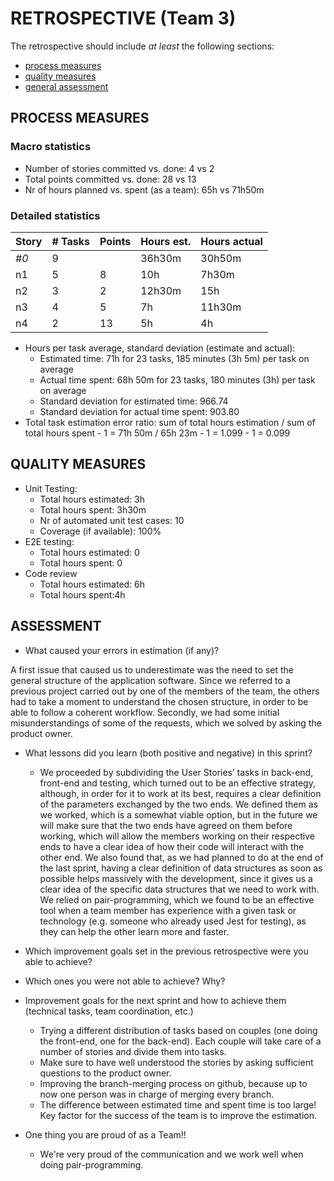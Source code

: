RETROSPECTIVE (Team 3)
=====================================

The retrospective should include _at least_ the following
sections:

- [process measures](#process-measures)
- [quality measures](#quality-measures)
- [general assessment](#assessment)

## PROCESS MEASURES 

### Macro statistics

- Number of stories committed vs. done: 4 vs 2 
- Total points committed vs. done: 28 vs 13
- Nr of hours planned vs. spent (as a team): 65h vs 71h50m


### Detailed statistics

| Story  | # Tasks | Points | Hours est. | Hours actual |
|--------|---------|--------|------------|--------------|
| _#0_   |    9    |        |   36h30m   |     30h50m   |
| n1     |    5    |    8   |     10h    |     7h30m    |
| n2     |    3    |    2   |   12h30m   |      15h     |
| n3     |    4    |    5   |     7h     |     11h30m   |
| n4     |    2    |   13   |     5h     |       4h     |
   

- Hours per task average, standard deviation (estimate and actual):
    - Estimated time: 71h for 23 tasks, 185 minutes (3h 5m) per task on average
    - Actual time spent: 68h 50m for 23 tasks, 180 minutes (3h) per task on average
    - Standard deviation for estimated time: 966.74
    - Standard deviation for actual time spent: 903.80
- Total task estimation error ratio: sum of total hours estimation / sum of total hours spent - 1 = 71h 50m / 65h 23m - 1 = 1.099 - 1 = 0.099


  
## QUALITY MEASURES 

- Unit Testing:
  - Total hours estimated: 3h
  - Total hours spent: 3h30m
  - Nr of automated unit test cases: 10
  - Coverage (if available): 100%
- E2E testing:
  - Total hours estimated: 0
  - Total hours spent: 0
- Code review 
  - Total hours estimated: 6h
  - Total hours spent:4h
  


## ASSESSMENT

- What caused your errors in estimation (if any)? 

A first issue that caused us to underestimate was the need to set the general structure of the application software. Since we referred to a previous project carried out by one of the members of the team, the others had to take a moment to understand the chosen structure, in order to be able to follow a coherent workflow.
Secondly, we had some initial misunderstandings of some of the requests, which we solved by asking the product owner.


- What lessons did you learn (both positive and negative) in this sprint?
    - We proceeded by subdividing the User Stories’ tasks in back-end, front-end and testing, which turned out to be an effective strategy, although, in order for it to work at its best, requires a clear definition of the parameters exchanged by the two ends. We defined them as we worked, which is a somewhat viable option, but in the future we will make sure that the two ends have agreed on them before working, which will allow the members working on their respective ends to have a clear idea of how their code will interact with the other end. We also found that, as we had planned to do at the end of the last sprint, having a clear definition of data structures as soon as possible helps massively with the development, since it gives us a clear idea of the specific data structures that we need to work with. We relied on pair-programming, which we found to be an effective tool when a team member has experience with a given task or technology (e.g. someone who already used Jest for testing), as they can help the other learn more and faster.

- Which improvement goals set in the previous retrospective were you able to achieve? 

  
- Which ones you were not able to achieve? Why?

- Improvement goals for the next sprint and how to achieve them (technical tasks, team coordination, etc.)
    - Trying a different distribution of tasks based on couples (one doing the front-end, one for the back-end). Each couple will take care of a number of stories and divide them into tasks.
  - Make sure to have well understood the stories by asking sufficient questions to the product owner. 
  - Improving the branch-merging process on github, because up to now one person was in charge of merging every branch.
  - The difference between estimated time and spent time is too large! Key factor for the success of the team is to improve the estimation.

- One thing you are proud of as a Team!!
    - We're very proud of the communication and we work well when doing pair-programming. 